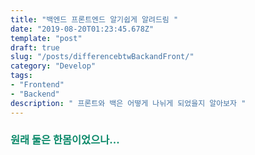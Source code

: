 ```yaml
---
title: "백엔드 프론트엔드 알기쉽게 알려드림 "
date: "2019-08-20T01:23:45.678Z"
template: "post"
draft: true
slug: "/posts/differencebtwBackandFront/"
category: "Develop"
tags:
- "Frontend"
- "Backend"
description: " 프론트와 백은 어떻게 나뉘게 되었을지 알아보자 "
---
```

<h3 style="color:rgb(9, 136, 104)">원래 둘은 한몸이었으나...</h3></h3>
